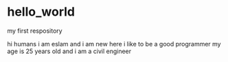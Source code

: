 # hello_world
my first respository

hi humans
i am eslam and i am new  here 
i like to be a good programmer 
my age is 25 years old and i am a civil engineer

